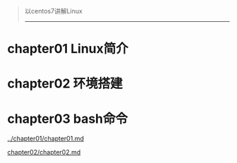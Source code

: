 > 以centos7讲解Linux
>
> ---



# chapter01 Linux简介

# chapter02 环境搭建

# chapter03  bash命令





[../chapter01/chapter01.md]()



[chapter02/chapter02.md]()




